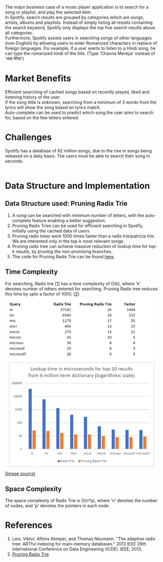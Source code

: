 The major business case of a music player application is to search for a song or playlist, and play the selected item. <br>
In Spotify, search results are grouped by categories which are songs, artists, albums and playlists. Instead of simply listing all results containing the search keyword, Spotify only displays the top five search results above all categories.
<br>
Furthermore, Spotify assists users in searching songs of other languages (non-English) by allowing users to enter Romanized characters in replace of foreign languages. For example, if a user wants to listen to a Hindi song, he can type the romanized hindi of the title. 
(Type 'Channa Mereya' instead of 'चन्ना मेरेया')
# Market Benefits
Efficient searching of cached songs based on recently played, liked and listening history of the user.
<br>If the song titile is unknown, searching from a minimum of 3 words from the lyrics will show the song based on lyrics match.
<br>Auto-complete can be used to predict which song the user aims to search for, based on the few letters entered.

# Challenges
Spotify has a database of 82 million songs, due to the rise in songs being released on a daily basis. The users must be able to search their song in seconds.
<br>
<br>
# Data Structure and Implementation
## Data Structure used: Pruning Radix Trie
1. A song can be searched with minimum number of letters, with the auto-complete feature enabling a better suggestion. 
2. Pruning Radix Tries can be used for efficient searching in Spotify, initially using the cached data of users. 
3. Pruning radix trees work 1000 times faster than a radix trie/patricia trie. We are interested  only in the top-k most relevant songs.
4. Pruning radix tree can achieve massive reduction of lookup time for top-k results, by pruning the non-promising branches.
5. The code for Pruning Radix Trie can be found [here](../codes/prunigRadixTrie.java).
## Time Complexity
For searching, Radix trie <a href="#radix">[1]</a> has a time complexity of O(k), where 'k' denotes number of letters entered for searching. Pruning Radix tree reduces this time by upto a factor of 1000. <a href="#radix2">[2]</a> <br>
![Time complexity analysis for searching of pruning radix tree with a radix trie](../images/radixtrie_benchmark.png)
[(Image source)](https://seekstorm.com/blog/pruning-radix-trie/)
<br>
## Space Complexity
The space complexity of Radix Trie is O(n*p), where 'n' denotes the number of nodes, and 'p' denotes the pointers in each node.
<br>

# References
1. <a id="radix"></a>Leis, Viktor, Alfons Kemper, and Thomas Neumann. "The adaptive radix tree: ARTful indexing for main-memory databases." 2013 IEEE 29th International Conference on Data Engineering (ICDE). IEEE, 2013.
2. <a id="radix2"></a>[Pruning Radix Trie](https://seekstorm.com/blog/pruning-radix-trie/)
